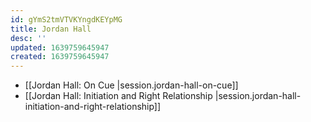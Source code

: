 ```yaml
---
id: gYmS2tmVTVKYngdKEYpMG
title: Jordan Hall
desc: ''
updated: 1639759645947
created: 1639759645947
---
```


- [[Jordan Hall:  On Cue |session.jordan-hall-on-cue]]
- [[Jordan Hall:  Initiation and Right Relationship |session.jordan-hall-initiation-and-right-relationship]]
